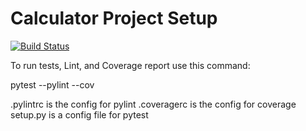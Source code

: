 # Calculator Project Setup

[![Build Status](https://app.travis-ci.com/mdm69/The_Calc.svg?branch=main)](https://app.travis-ci.com/mdm69/The_Calc)

To run tests, Lint, and Coverage report use this command:

pytest  --pylint --cov

.pylintrc is the config for pylint
.coveragerc is the config for coverage
setup.py is a config file for pytest
